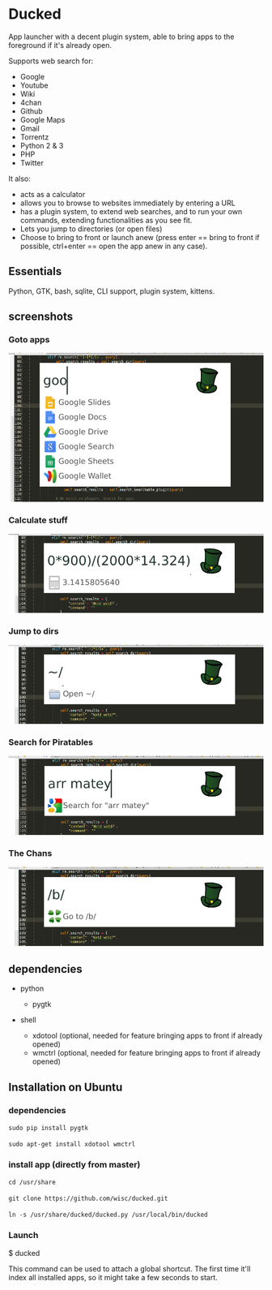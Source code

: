 # Ducked

App launcher with a decent plugin system, able to bring apps to the foreground if it's already open.

Supports web search for:

- Google
- Youtube
- Wiki
- 4chan
- Github
- Google Maps
- Gmail
- Torrentz
- Python 2 & 3
- PHP
- Twitter

It also:

- acts as a calculator
- allows you to browse to websites immediately by entering a URL
- has a plugin system, to extend web searches, and to run your own commands, extending functionalities as you see fit.
- Lets you jump to directories (or open files)
- Choose to bring to front or launch anew (press enter == bring to front if possible, ctrl+enter == open the app anew in any case).

## Essentials
Python, GTK, bash, sqlite, CLI support, plugin system, kittens.

## screenshots

### Goto apps
![goto apps](docs/img/ducked_term.png)

### Calculate stuff
![goto apps](docs/img/ducked_calc.png)

### Jump to dirs
![goto apps](docs/img/ducked_dir.png)

### Search for Piratables
![goto apps](docs/img/ducked_search.png)

### The Chans
![goto apps](docs/img/ducked_chans.png)


## dependencies

- python
    - pygtk

- shell
    - xdotool (optional, needed for feature bringing apps to front if already opened)
    - wmctrl (optional, needed for feature bringing apps to front if already opened)
    
    
## Installation on Ubuntu

### dependencies
    sudo pip install pygtk

    sudo apt-get install xdotool wmctrl

### install app (directly from master)
	cd /usr/share

	git clone https://github.com/wisc/ducked.git

	ln -s /usr/share/ducked/ducked.py /usr/local/bin/ducked

### Launch

$ ducked

This command can be used to attach a global shortcut. The first time it'll index all installed apps, so it might take
 a few seconds to start.
